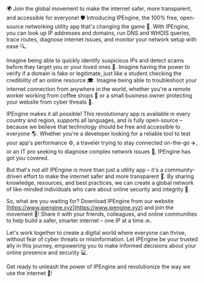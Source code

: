 🌍 Join the global movement to make the internet safer, more transparent, and accessible for everyone! 🛡️ Introducing IPEngine, the 100% free, open-source networking utility app that's changing the game 🚀. With IPEngine, you can look up IP addresses and domains, run DNS and WHOIS queries, trace routes, diagnose internet issues, and monitor your network setup with ease 🔍.

Imagine being able to quickly identify suspicious IPs and detect scams before they target you or your loved ones 📡. Imagine having the power to verify if a domain is fake or legitimate, just like a student checking the credibility of an online resource 🎓. Imagine being able to troubleshoot your internet connection from anywhere in the world, whether you're a remote worker working from coffee shops 🏢 or a small business owner protecting your website from cyber threats 💼.

IPEngine makes it all possible! This revolutionary app is available in every country and region, supports all languages, and is fully open-source – because we believe that technology should be free and accessible to everyone 🌎. Whether you're a developer looking for a reliable tool to test your app's performance ⚙️, a traveler trying to stay connected on-the-go ✈️, or an IT pro seeking to diagnose complex network issues 🔧, IPEngine has got you covered.

But that's not all! IPEngine is more than just a utility app – it's a community-driven effort to make the internet safer and more transparent 🌟. By sharing knowledge, resources, and best practices, we can create a global network of like-minded individuals who care about online security and integrity 💪.

So, what are you waiting for? Download IPEngine from our website [https://www.ipengine.xyz](https://www.ipengine.xyz) and join the movement 🎉! Share it with your friends, colleagues, and online communities to help build a safer, smarter internet – one IP at a time 🔜.

Let's work together to create a digital world where everyone can thrive, without fear of cyber threats or misinformation. Let IPEngine be your trusted ally in this journey, empowering you to make informed decisions about your online presence and security 💻.

Get ready to unleash the power of IPEngine and revolutionize the way we use the internet 🚀!